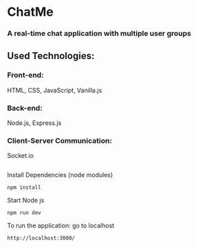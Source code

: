 # ChatMe 
### A real-time chat application with multiple user groups

## Used Technologies:

### Front-end: 
HTML, CSS, JavaScript, Vanilla.js

### Back-end: 
Node.js, Express.js

### Client-Server Communication: 
Socket.io 

```
```
Install Dependencies (node modules)
```
npm install
```

Start Node js
```
npm run dev
```
To run the application: go to localhost
```
http://localhost:3000/
```
